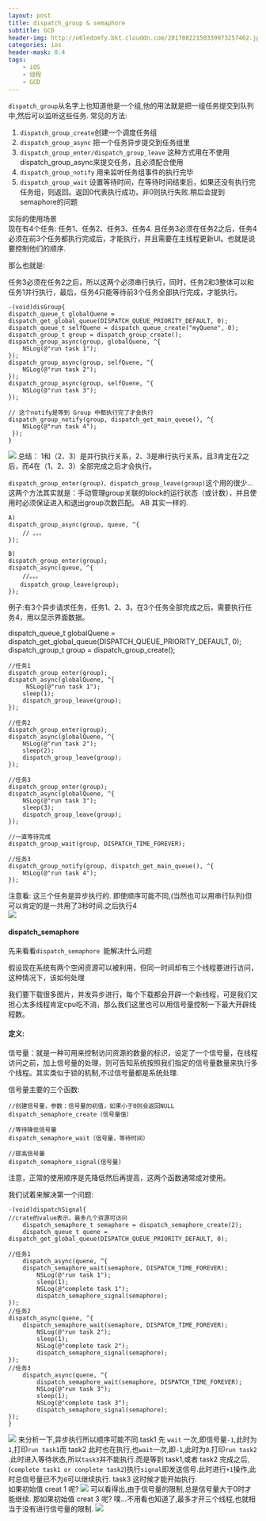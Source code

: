 ```yaml
---
layout: post
title: dispatch_group & semaphore
subtitle: GCD
header-img: http://o6ledomfy.bkt.clouddn.com/20170822150339973257462.jpg
categories: ios
header-mask: 0.4
tags: 
    - iOS
    - 线程
    - GCD
---
```


`dispatch_group`从名字上也知道他是一个组,他的用法就是把一组任务提交到队列中,然后可以监听这些任务.
常见的方法:

1. `dispatch_group_create`创建一个调度任务组
2. `dispatch_group_async` 把一个任务异步提交到任务组里
3. `dispatch_group_enter/dispatch_group_leave` 这种方式用在不使用dispatch_group_async来提交任务，且必须配合使用
4. `dispatch_group_notify` 用来监听任务组事件的执行完毕
5. `dispatch_group_wait` 设置等待时间，在等待时间结束后，如果还没有执行完任务组，则返回。返回0代表执行成功，非0则执行失败.稍后会提到semaphore的问题

实际的使用场景  
现在有4个任务: 任务1、任务2、任务3、任务4. 且任务3必须在任务2之后，任务4必须在前3个任务都执行完成后，才能执行，并且需要在主线程更新UI。也就是说要控制他们的顺序.

那么也就是:   

任务3必须在任务2之后，所以这两个必须串行执行，同时，任务2和3整体可以和任务1并行执行，最后，任务4只能等待前3个任务全部执行完成，才能执行。

	-(void)disGroup{
    dispatch_queue_t globalQuene = dispatch_get_global_queue(DISPATCH_QUEUE_PRIORITY_DEFAULT, 0);
    dispatch_queue_t selfQuene = dispatch_queue_create("myQuene", 0);
    dispatch_group_t group = dispatch_group_create();
    dispatch_group_async(group, globalQuene, ^{
        NSLog(@"run task 1");
    });
    dispatch_group_async(group, selfQuene, ^{
        NSLog(@"run task 2");
    });
    dispatch_group_async(group, selfQuene, ^{
        NSLog(@"run task 3");
    });
    
    // 这个notify是等到 Group 中都执行完了才会执行
    dispatch_group_notify(group, dispatch_get_main_queue(), ^{
        NSLog(@"run task 4");
   	 });
	}
	
![](http://o6ledomfy.bkt.clouddn.com/20170822150340146014844.jpg)
总结： 1和（2、3）是并行执行关系，2、3是串行执行关系，且3肯定在2之后，而4在（1、2、3）全部完成之后才会执行。

`dispatch_group_enter(group)、dispatch_group_leave(group)`这个用的很少...
这两个方法其实就是：手动管理group关联的block的运行状态（或计数），并且使用时必须保证进入和退出group次数匹配。 AB 其实一样的. 

	A)
	dispatch_group_async(group, queue, ^{
		// 。。。
	});
 
	B)
	dispatch_group_enter(group);
	dispatch_async(queue, ^{
		//。。。
	　　dispatch_group_leave(group);
	});
	
例子:有3个异步请求任务，任务1、2、3，在3个任务全部完成之后，需要执行任务4，用以显示界面数据。

dispatch_queue_t globalQuene = dispatch_get_global_queue(DISPATCH_QUEUE_PRIORITY_DEFAULT, 0);
    dispatch_group_t group = dispatch_group_create();
     
    //任务1
    dispatch_group_enter(group);
    dispatch_async(globalQuene, ^{
         NSLog(@"run task 1");
        sleep(1);
        dispatch_group_leave(group);
    });
     
    //任务2
    dispatch_group_enter(group);
    dispatch_async(globalQuene, ^{
        NSLog(@"run task 2");
        sleep(2);
        dispatch_group_leave(group);
    });
     
    //任务3
    dispatch_group_enter(group);
    dispatch_async(globalQuene, ^{
        NSLog(@"run task 3");
        sleep(3);
        dispatch_group_leave(group);
    });
     
    //一直等待完成
    dispatch_group_wait(group, DISPATCH_TIME_FOREVER);
   
    //任务3
    dispatch_group_notify(group, dispatch_get_main_queue(), ^{
        NSLog(@"run task 4");
    });

注意看: 这三个任务是异步执行的. 即使顺序可能不同,(当然也可以用串行队列)但可以肯定的是一共用了3秒时间.之后执行4  
![](http://o6ledomfy.bkt.clouddn.com/20170822150340282838652.jpg)

#### dispatch_semaphore

先来看看`dispatch_semaphore `能解决什么问题

假设现在系统有两个空闲资源可以被利用，但同一时间却有三个线程要进行访问，这种情况下，该如何处理

我们要下载很多图片，并发异步进行，每个下载都会开辟一个新线程，可是我们又担心太多线程肯定cpu吃不消，那么我们这里也可以用信号量控制一下最大开辟线程数。
#### 定义:
信号量：就是一种可用来控制访问资源的数量的标识，设定了一个信号量，在线程访问之前，加上信号量的处理，则可告知系统按照我们指定的信号量数量来执行多个线程。其实类似于锁的机制,不过信号量都是系统处理.

信号量主要的三个函数:
	
	//创建信号量，参数：信号量的初值，如果小于0则会返回NULL
	dispatch_semaphore_create（信号量值）
 
	//等待降低信号量
	dispatch_semaphore_wait（信号量，等待时间）
 
	//提高信号量
	dispatch_semaphore_signal(信号量)
注意，正常的使用顺序是先降低然后再提高，这两个函数通常成对使用。

我们试着来解决第一个问题:

	-(void)dispatchSignal{
    //crate的value表示，最多几个资源可访问
    	dispatch_semaphore_t semaphore = dispatch_semaphore_create(2);   
	    dispatch_queue_t quene = dispatch_get_global_queue(DISPATCH_QUEUE_PRIORITY_DEFAULT, 0);
     
    //任务1
    	dispatch_async(quene, ^{
        dispatch_semaphore_wait(semaphore, DISPATCH_TIME_FOREVER);
        	NSLog(@"run task 1");
        	sleep(1);
        	NSLog(@"complete task 1");
        	dispatch_semaphore_signal(semaphore);       
    });
    //任务2
    dispatch_async(quene, ^{
        dispatch_semaphore_wait(semaphore, DISPATCH_TIME_FOREVER);
        	NSLog(@"run task 2");
        	sleep(1);
        	NSLog(@"complete task 2");
        	dispatch_semaphore_signal(semaphore);       
    });
    //任务3
    	dispatch_async(quene, ^{
        	dispatch_semaphore_wait(semaphore, DISPATCH_TIME_FOREVER);
        	NSLog(@"run task 3");
        	sleep(1);
        	NSLog(@"complete task 3");
        	dispatch_semaphore_signal(semaphore);       
    });   
	}
![](http://o6ledomfy.bkt.clouddn.com/20170823150348283451204.jpg)
来分析一下,异步执行所以顺序可能不同.task1 先 `wait` 一次,即信号量`-1`,此时为`1`,打印`run task1`而 task2 此时也在执行,也`wait`一次,即`-1`,此时为`0`.打印`run task2` .此时进入等待状态,所以`task3`并不能执行.而是等到	task1,或者 task2 完成之后,(`complete task1 or conplete task2`)执行`signal`即发送信号.此时进行`+1`操作,此时总信号量已不为`0`可以继续执行. task3 这时候才能开始执行.  
如果初始值 creat 1 呢?
![](http://o6ledomfy.bkt.clouddn.com/20170823150348356422762.jpg)
可以看得出,由于信号量的限制,总是信号量大于0时才能继续.
那如果初始值 creat 3 呢?
噗...不用看也知道了,最多才开三个线程,也就相当于没有进行信号量的限制.
![](http://o6ledomfy.bkt.clouddn.com/20170823150348377310090.jpg)